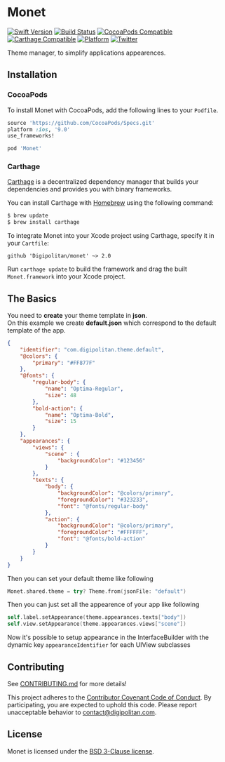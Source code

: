 Monet
=================================

[![Swift Version](https://img.shields.io/badge/swift-5.0-orange.svg?style=flat)](https://developer.apple.com/swift/)
[![Build Status](https://travis-ci.org/Digipolitan/dependency-injector.svg?branch=master)](https://travis-ci.org/Digipolitan/monet)
[![CocoaPods Compatible](https://img.shields.io/cocoapods/v/Monet.svg)](https://img.shields.io/cocoapods/v/Monet.svg)
[![Carthage Compatible](https://img.shields.io/badge/carthage-compatible-brightgreen.svg?style=flat)](https://github.com/Carthage/Carthage)
[![Platform](https://img.shields.io/cocoapods/p/Monet.svg?style=flat)](http://cocoadocs.org/docsets/Monet)
[![Twitter](https://img.shields.io/badge/twitter-@Digipolitan-blue.svg?style=flat)](http://twitter.com/Digipolitan)

Theme manager, to simplify applications appearences.

## Installation

### CocoaPods

To install Monet with CocoaPods, add the following lines to your `Podfile`.

```ruby
source 'https://github.com/CocoaPods/Specs.git'
platform :ios, '9.0'
use_frameworks!

pod 'Monet'
```

### Carthage

[Carthage](https://github.com/Carthage/Carthage) is a decentralized dependency manager that builds your dependencies and provides you with binary frameworks.

You can install Carthage with [Homebrew](http://brew.sh/) using the following command:

```bash
$ brew update
$ brew install carthage
```

To integrate Monet into your Xcode project using Carthage, specify it in your `Cartfile`:

```
github 'Digipolitan/monet' ~> 2.0
```

Run `carthage update` to build the framework and drag the built `Monet.framework` into your Xcode project.

## The Basics

You need to **create** your theme template in **json**.<br>
On this example we create **default.json** which correspond to the default template of the app.

```json
{
    "identifier": "com.digipolitan.theme.default",
    "@colors": {
        "primary": "#FF877F"
    },
    "@fonts": {
        "regular-body": {
            "name": "Optima-Regular",
            "size": 48
        },
        "bold-action": {
            "name": "Optima-Bold",
            "size": 15
        }
    },
    "appearances": {
        "views": {
            "scene" : {
                "backgroundColor": "#123456"
            }
        },
        "texts": {
            "body": {
                "backgroundColor": "@colors/primary",
                "foregroundColor": "#323233",
                "font": "@fonts/regular-body"
            },
            "action": {
                "backgroundColor": "@colors/primary",
                "foregroundColor": "#FFFFFF",
                "font": "@fonts/bold-action"
            }
        }
    }
}
```
Then you can set your default theme like following

```swift
Monet.shared.theme = try? Theme.from(jsonFile: "default")
```

Then you can just set all the appearence of your app like following

```swift
self.label.setAppearance(theme.appearances.texts["body"])
self.view.setAppearance(theme.appearances.views["scene"])
```

Now it's possible to setup appearance in the InterfaceBuilder with the dynamic key `appearanceIdentifier` for each UIView subclasses

## Contributing

See [CONTRIBUTING.md](CONTRIBUTING.md) for more details!

This project adheres to the [Contributor Covenant Code of Conduct](CODE_OF_CONDUCT.md).
By participating, you are expected to uphold this code. Please report
unacceptable behavior to [contact@digipolitan.com](mailto:contact@digipolitan.com).

## License

Monet is licensed under the [BSD 3-Clause license](LICENSE).
